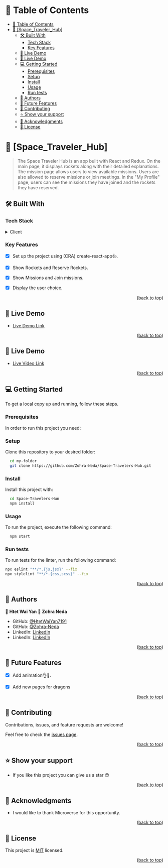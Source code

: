 <a name="readme-top"></a>

<!-- TABLE OF CONTENTS -->

# 📗 Table of Contents

- [📗 Table of Contents](#-table-of-contents)
- [📖 \[Space\_Traveler\_Hub\] ](#-space_traveler_hub-)
  - [🛠 Built With ](#-built-with-)
    - [Tech Stack ](#tech-stack-)
    - [Key Features ](#key-features-)
  - [🚀 Live Demo ](#-live-demo-)
  - [🚀 Live Demo ](#-live-demo--1)
  - [💻 Getting Started ](#-getting-started-)
    - [Prerequisites](#prerequisites)
    - [Setup](#setup)
    - [Install](#install)
    - [Usage](#usage)
    - [Run tests](#run-tests)
  - [👥 Authors ](#-authors-)
  - [🔭 Future Features ](#-future-features-)
  - [🤝 Contributing ](#-contributing-)
  - [⭐️ Show your support ](#️-show-your-support-)
  - [🙏 Acknowledgments](#-acknowledgments)
  - [📝 License ](#-license-)

<!-- PROJECT DESCRIPTION -->

# 📖 [Space_Traveler_Hub] <a name="about-project"></a>

> The Space Traveler Hub is an app built with React and Redux. On the main page, it displays rockets along with their detailed explanations. The mission page allows users to view available missions. Users are also allowed to reserve missions or join meetings. In the "My Profile" page, users can see the missions they have joined and the rockets they have reserved.


## 🛠 Built With <a name="built-with"></a>

### Tech Stack <a name="tech-stack"></a>


<details>
  <summary>Client</summary>
  <ul>
    <li><a href="#">HTML</a></li>
    <li><a href="#">CSS</a></li>
    <li><a href="https://reactjs.org/">React.js</a></li>
    <li><a href="https://redux.js.org/">Redux.js</a></li>
  </ul>
</details>

### Key Features <a name="key-features"></a>

- [x] Set up the project using (CRA) create-react-app👍.
- [x] Show Rockets and Reserve Rockets.
- [x] Show Missions and Join missions.
- [x] Display the user choice.


<p align="right">(<a href="#readme-top">back to top</a>)</p>

<!-- LIVE DEMO -->

## 🚀 Live Demo <a name="live-demo"></a>

- [Live Demo Link](https://book-store-1weo.onrender.com)

<p align="right">(<a href="#readme-top">back to top</a>)</p>

<!-- LIVE Video -->

## 🚀 Live Demo <a name="live-video"></a>

- [Live Video Link](https://book-store-1weo.onrender.com)

<p align="right">(<a href="#readme-top">back to top</a>)</p>

## 💻 Getting Started <a name="getting-started"></a>


To get a local copy up and running, follow these steps.

### Prerequisites

In order to run this project you need:


### Setup

Clone this repository to your desired folder:


```sh
  cd my-folder
  git clone https://github.com/Zohra-Neda/Space-Travelers-Hub.git
```


### Install

Install this project with:
```sh
  cd Space-Travelers-Hun
  npm install
```

### Usage

To run the project, execute the following command:

```sh
  npm start
```


### Run tests

To run tests for the linter, run the following command:

```sh
npx eslint "**/*.{js,jsx}" --fix
npx stylelint "**/*.{css,scss}" --fix
```

<p align="right">(<a href="#readme-top">back to top</a>)</p>

<!-- AUTHORS -->

## 👥 Authors <a name="authors"></a>

👤 **Htet Wai Yan**
👤 **Zohra Neda**

- GitHub: [@HtetWaiYan7191](https://github.com/HtetWaiYan7191)
- GitHub: [@Zohra-Neda](https://github.com/Zohra-Neda) 
- LinkedIn: [LinkedIn](https://www.linkedin.com/in/htet-wai-yan-903354263/)
- LinkedIn: [LinkedIn](https://www.linkedin.com/in/zohra-neda-3716b720b/)

<p align="right">(<a href="#readme-top">back to top</a>)</p>

<!-- FUTURE FEATURES -->

## 🔭 Future Features <a name="future-features"></a>



- [x] Add animation👌💯.
- [x] Add new pages for dragons 


<p align="right">(<a href="#readme-top">back to top</a>)</p>

<!-- CONTRIBUTING -->

## 🤝 Contributing <a name="contributing"></a>

Contributions, issues, and feature requests are welcome!

Feel free to check the [issues page](https://github.com/Zohra-Neda/Space-Travelers-Hub/issues).

<p align="right">(<a href="#readme-top">back to top</a>)</p>

<!-- SUPPORT -->

## ⭐️ Show your support <a name="support"></a>

- If you like this project you can give us a star 😊 


<p align="right">(<a href="#readme-top">back to top</a>)</p>

## 🙏 Acknowledgments

- I would like to thank Microverse for this opportunity.

<p align="right">(<a href="#readme-top">back to top</a>)</p>
<!-- LICENSE -->

## 📝 License <a name="license"></a>

This project is [MIT](https://github.com/Zohra-Neda/Space-Travelers-Hub/blob/development/LICENSE) licensed.

<p align="right">(<a href="#readme-top">back to top</a>)</p>


